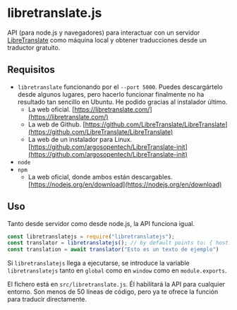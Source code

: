 # libretranslate.js

API (para node.js y navegadores) para interactuar con un servidor [LibreTranslate](https://libretranslate.com/) como máquina local y obtener traducciones desde un traductor gratuito.

## Requisitos

- `libretranslate` funcionando por el `--port 5000`. Puedes descargártelo desde algunos lugares, pero hacerlo funcionar finalmente no ha resultado tan sencillo en Ubuntu. He podido gracias al instalador último.
  - La web oficial. [https://libretranslate.com/](https://libretranslate.com/)
  - La web de Github. [https://github.com/LibreTranslate/LibreTranslate](https://github.com/LibreTranslate/LibreTranslate)
  - La web de un instalador para Linux. [https://github.com/argosopentech/LibreTranslate-init](https://github.com/argosopentech/LibreTranslate-init)
- `node`
- `npm`
  - La web oficial, donde ambos están descargables. [https://nodejs.org/en/download](https://nodejs.org/en/download)

## Uso

Tanto desde servidor como desde node.js, la API funciona igual.

```js
const libretranslatejs = require("libretranslatejs");
const translator = libretranslatejs(); // by default points to: { host: "127.0.0.1" , port: 5000 }
const translation = await translator("Esto es un texto de ejemplo")
```

Si `libretranslatejs` llega a ejecutarse, se introduce la variable `libretranslatejs` tanto en `global` como en `window` como en `module.exports`.

El fichero está en `src/libretranslate.js`. Él habilitará la API para cualquier entorno. Son menos de 50 líneas de código, pero ya te ofrece la función para traducir directamente.
